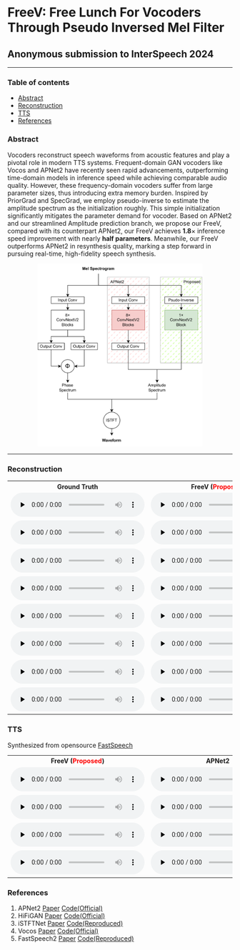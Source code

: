 <style>
.markdown-body>*:first-child {
    display: none;
}
</style>

# FreeV: Free Lunch For Vocoders Through Pseudo Inversed Mel Filter

## Anonymous submission to InterSpeech 2024

------

### Table of contents
 * [Abstract](#abstract)
 * [Reconstruction](#reconstruction)
 * [TTS](#tts)
 * [References](#references)

### Abstract

Vocoders reconstruct speech waveforms from acoustic features and play a pivotal role in modern TTS systems. Frequent-domain GAN vocoders like Vocos and APNet2 have recently seen rapid advancements, outperforming time-domain models in inference speed while achieving comparable audio quality. However, these frequency-domain vocoders suffer from large parameter sizes, thus introducing extra memory burden. Inspired by PriorGrad and SpecGrad, we employ pseudo-inverse to estimate the amplitude spectrum as the initialization roughly. This simple initialization significantly mitigates the parameter demand for vocoder. Based on APNet2 and our streamlined Amplitude prediction branch, we propose our FreeV, compared with its counterpart APNet2, our FreeV achieves **1.8**$\times$ inference speed improvement with nearly **half parameters**. Meanwhile, our FreeV outperforms APNet2 in resynthesis quality, marking a step forward in pursuing real-time, high-fidelity speech synthesis.

<div style="text-align:center">
<img src="figs/overall.png" alt="overall" style="zoom:40%;" />
</div>

------

### Reconstruction

<table>
<tr>
<th>Ground Truth</th>
<th>FreeV (<font color='red'>Proposed</font>)</th>
<th>APNet2</th>
<th>HiFiGAN</th>
<th>HiFiGAN <font color='red'>w/pinv</font></th>
<th>ISTFTNet</th>
<th>ISTFTNet <font color='red'>w/pinv</font></th>
<th>vocos</th>
</tr>
<tr>
<td><audio controls preload="none"><source src="audios/resyn/origin/LJ001-0072.wav" type="audio/mp3">Your browser does not support the audio element.</audio></td>
<td><audio controls preload="none"><source src="audios/resyn/freev/LJ001-0072.wav" type="audio/mp3">Your browser does not support the audio element.</audio></td>
<td><audio controls preload="none"><source src="audios/resyn/apnet/LJ001-0072.wav" type="audio/mp3">Your browser does not support the audio element.</audio></td>
<td><audio controls preload="none"><source src="audios/resyn/hifigan/LJ001-0072.wav" type="audio/mp3">Your browser does not support the audio element.</audio></td>
<td><audio controls preload="none"><source src="audios/resyn/hifigan_inv/LJ001-0072.wav" type="audio/mp3">Your browser does not support the audio element.</audio></td>
<td><audio controls preload="none"><source src="audios/resyn/istft/LJ001-0072.wav" type="audio/mp3">Your browser does not support the audio element.</audio></td>
<td><audio controls preload="none"><source src="audios/resyn/istft_inv/LJ001-0072.wav" type="audio/mp3">Your browser does not support the audio element.</audio></td>
<td><audio controls preload="none"><source src="audios/resyn/vocos/LJ001-0072.wav" type="audio/mp3">Your browser does not support the audio element.</audio></td>
</tr>
<tr>
<td><audio controls preload="none"><source src="audios/resyn/origin/LJ001-0173.wav" type="audio/mp3">Your browser does not support the audio element.</audio></td>
<td><audio controls preload="none"><source src="audios/resyn/freev/LJ001-0173.wav" type="audio/mp3">Your browser does not support the audio element.</audio></td>
<td><audio controls preload="none"><source src="audios/resyn/apnet/LJ001-0173.wav" type="audio/mp3">Your browser does not support the audio element.</audio></td>
<td><audio controls preload="none"><source src="audios/resyn/hifigan/LJ001-0173.wav" type="audio/mp3">Your browser does not support the audio element.</audio></td>
<td><audio controls preload="none"><source src="audios/resyn/hifigan_inv/LJ001-0173.wav" type="audio/mp3">Your browser does not support the audio element.</audio></td>
<td><audio controls preload="none"><source src="audios/resyn/istft/LJ001-0173.wav" type="audio/mp3">Your browser does not support the audio element.</audio></td>
<td><audio controls preload="none"><source src="audios/resyn/istft_inv/LJ001-0173.wav" type="audio/mp3">Your browser does not support the audio element.</audio></td>
<td><audio controls preload="none"><source src="audios/resyn/vocos/LJ001-0173.wav" type="audio/mp3">Your browser does not support the audio element.</audio></td>
</tr>
<tr>
<td><audio controls preload="none"><source src="audios/resyn/origin/LJ002-0171.wav" type="audio/mp3">Your browser does not support the audio element.</audio></td>
<td><audio controls preload="none"><source src="audios/resyn/freev/LJ002-0171.wav" type="audio/mp3">Your browser does not support the audio element.</audio></td>
<td><audio controls preload="none"><source src="audios/resyn/apnet/LJ002-0171.wav" type="audio/mp3">Your browser does not support the audio element.</audio></td>
<td><audio controls preload="none"><source src="audios/resyn/hifigan/LJ002-0171.wav" type="audio/mp3">Your browser does not support the audio element.</audio></td>
<td><audio controls preload="none"><source src="audios/resyn/hifigan_inv/LJ002-0171.wav" type="audio/mp3">Your browser does not support the audio element.</audio></td>
<td><audio controls preload="none"><source src="audios/resyn/istft/LJ002-0171.wav" type="audio/mp3">Your browser does not support the audio element.</audio></td>
<td><audio controls preload="none"><source src="audios/resyn/istft_inv/LJ002-0171.wav" type="audio/mp3">Your browser does not support the audio element.</audio></td>
<td><audio controls preload="none"><source src="audios/resyn/vocos/LJ002-0171.wav" type="audio/mp3">Your browser does not support the audio element.</audio></td>
</tr>
<tr>
<td><audio controls preload="none"><source src="audios/resyn/origin/LJ003-0140.wav" type="audio/mp3">Your browser does not support the audio element.</audio></td>
<td><audio controls preload="none"><source src="audios/resyn/freev/LJ003-0140.wav" type="audio/mp3">Your browser does not support the audio element.</audio></td>
<td><audio controls preload="none"><source src="audios/resyn/apnet/LJ003-0140.wav" type="audio/mp3">Your browser does not support the audio element.</audio></td>
<td><audio controls preload="none"><source src="audios/resyn/hifigan/LJ003-0140.wav" type="audio/mp3">Your browser does not support the audio element.</audio></td>
<td><audio controls preload="none"><source src="audios/resyn/hifigan_inv/LJ003-0140.wav" type="audio/mp3">Your browser does not support the audio element.</audio></td>
<td><audio controls preload="none"><source src="audios/resyn/istft/LJ003-0140.wav" type="audio/mp3">Your browser does not support the audio element.</audio></td>
<td><audio controls preload="none"><source src="audios/resyn/istft_inv/LJ003-0140.wav" type="audio/mp3">Your browser does not support the audio element.</audio></td>
<td><audio controls preload="none"><source src="audios/resyn/vocos/LJ003-0140.wav" type="audio/mp3">Your browser does not support the audio element.</audio></td>
</tr>
<tr>
<td><audio controls preload="none"><source src="audios/resyn/origin/LJ005-0086.wav" type="audio/mp3">Your browser does not support the audio element.</audio></td>
<td><audio controls preload="none"><source src="audios/resyn/freev/LJ005-0086.wav" type="audio/mp3">Your browser does not support the audio element.</audio></td>
<td><audio controls preload="none"><source src="audios/resyn/apnet/LJ005-0086.wav" type="audio/mp3">Your browser does not support the audio element.</audio></td>
<td><audio controls preload="none"><source src="audios/resyn/hifigan/LJ005-0086.wav" type="audio/mp3">Your browser does not support the audio element.</audio></td>
<td><audio controls preload="none"><source src="audios/resyn/hifigan_inv/LJ005-0086.wav" type="audio/mp3">Your browser does not support the audio element.</audio></td>
<td><audio controls preload="none"><source src="audios/resyn/istft/LJ005-0086.wav" type="audio/mp3">Your browser does not support the audio element.</audio></td>
<td><audio controls preload="none"><source src="audios/resyn/istft_inv/LJ005-0086.wav" type="audio/mp3">Your browser does not support the audio element.</audio></td>
<td><audio controls preload="none"><source src="audios/resyn/vocos/LJ005-0086.wav" type="audio/mp3">Your browser does not support the audio element.</audio></td>
</tr>
<tr>
<td><audio controls preload="none"><source src="audios/resyn/origin/LJ006-0084.wav" type="audio/mp3">Your browser does not support the audio element.</audio></td>
<td><audio controls preload="none"><source src="audios/resyn/freev/LJ006-0084.wav" type="audio/mp3">Your browser does not support the audio element.</audio></td>
<td><audio controls preload="none"><source src="audios/resyn/apnet/LJ006-0084.wav" type="audio/mp3">Your browser does not support the audio element.</audio></td>
<td><audio controls preload="none"><source src="audios/resyn/hifigan/LJ006-0084.wav" type="audio/mp3">Your browser does not support the audio element.</audio></td>
<td><audio controls preload="none"><source src="audios/resyn/hifigan_inv/LJ006-0084.wav" type="audio/mp3">Your browser does not support the audio element.</audio></td>
<td><audio controls preload="none"><source src="audios/resyn/istft/LJ006-0084.wav" type="audio/mp3">Your browser does not support the audio element.</audio></td>
<td><audio controls preload="none"><source src="audios/resyn/istft_inv/LJ006-0084.wav" type="audio/mp3">Your browser does not support the audio element.</audio></td>
<td><audio controls preload="none"><source src="audios/resyn/vocos/LJ006-0084.wav" type="audio/mp3">Your browser does not support the audio element.</audio></td>
</tr>
<tr>
<td><audio controls preload="none"><source src="audios/resyn/origin/LJ007-0076.wav" type="audio/mp3">Your browser does not support the audio element.</audio></td>
<td><audio controls preload="none"><source src="audios/resyn/freev/LJ007-0076.wav" type="audio/mp3">Your browser does not support the audio element.</audio></td>
<td><audio controls preload="none"><source src="audios/resyn/apnet/LJ007-0076.wav" type="audio/mp3">Your browser does not support the audio element.</audio></td>
<td><audio controls preload="none"><source src="audios/resyn/hifigan/LJ007-0076.wav" type="audio/mp3">Your browser does not support the audio element.</audio></td>
<td><audio controls preload="none"><source src="audios/resyn/hifigan_inv/LJ007-0076.wav" type="audio/mp3">Your browser does not support the audio element.</audio></td>
<td><audio controls preload="none"><source src="audios/resyn/istft/LJ007-0076.wav" type="audio/mp3">Your browser does not support the audio element.</audio></td>
<td><audio controls preload="none"><source src="audios/resyn/istft_inv/LJ007-0076.wav" type="audio/mp3">Your browser does not support the audio element.</audio></td>
<td><audio controls preload="none"><source src="audios/resyn/vocos/LJ007-0076.wav" type="audio/mp3">Your browser does not support the audio element.</audio></td>
</tr>
<tr>
<td><audio controls preload="none"><source src="audios/resyn/origin/LJ010-0219.wav" type="audio/mp3">Your browser does not support the audio element.</audio></td>
<td><audio controls preload="none"><source src="audios/resyn/freev/LJ010-0219.wav" type="audio/mp3">Your browser does not support the audio element.</audio></td>
<td><audio controls preload="none"><source src="audios/resyn/apnet/LJ010-0219.wav" type="audio/mp3">Your browser does not support the audio element.</audio></td>
<td><audio controls preload="none"><source src="audios/resyn/hifigan/LJ010-0219.wav" type="audio/mp3">Your browser does not support the audio element.</audio></td>
<td><audio controls preload="none"><source src="audios/resyn/hifigan_inv/LJ010-0219.wav" type="audio/mp3">Your browser does not support the audio element.</audio></td>
<td><audio controls preload="none"><source src="audios/resyn/istft/LJ010-0219.wav" type="audio/mp3">Your browser does not support the audio element.</audio></td>
<td><audio controls preload="none"><source src="audios/resyn/istft_inv/LJ010-0219.wav" type="audio/mp3">Your browser does not support the audio element.</audio></td>
<td><audio controls preload="none"><source src="audios/resyn/vocos/LJ010-0219.wav" type="audio/mp3">Your browser does not support the audio element.</audio></td>
</tr>
</table>

### TTS

Synthesized from opensource [FastSpeech](https://github.com/ming024/FastSpeech2)

<table>
<tr>
<th>FreeV (<font color='red'>Proposed</font>)</th>
<th>APNet2</th>
<th>HiFiGAN</th>
<th>HiFiGAN <font color='red'>w/pinv</font></th>
<th>ISTFTNet</th>
<th>ISTFTNet <font color='red'>w/pinv</font></th>
<th>vocos</th>
</tr>
<tr>
<td><audio controls preload="none"><source src="audios/tts/freev/LJ003-0193.wav" type="audio/mp3">Your browser does not support the audio element.</audio></td>
<td><audio controls preload="none"><source src="audios/tts/apnet/LJ003-0193.wav" type="audio/mp3">Your browser does not support the audio element.</audio></td>
<td><audio controls preload="none"><source src="audios/tts/hifigan/LJ003-0193.wav" type="audio/mp3">Your browser does not support the audio element.</audio></td>
<td><audio controls preload="none"><source src="audios/tts/hifigan_inv/LJ003-0193.wav" type="audio/mp3">Your browser does not support the audio element.</audio></td>
<td><audio controls preload="none"><source src="audios/tts/istft/LJ003-0193.wav" type="audio/mp3">Your browser does not support the audio element.</audio></td>
<td><audio controls preload="none"><source src="audios/tts/istft_inv/LJ003-0193.wav" type="audio/mp3">Your browser does not support the audio element.</audio></td>
<td><audio controls preload="none"><source src="audios/tts/vocos/LJ003-0193.wav" type="audio/mp3">Your browser does not support the audio element.</audio></td>
</tr>
<tr>
<td><audio controls preload="none"><source src="audios/tts/freev/LJ005-0014.wav" type="audio/mp3">Your browser does not support the audio element.</audio></td>
<td><audio controls preload="none"><source src="audios/tts/apnet/LJ005-0014.wav" type="audio/mp3">Your browser does not support the audio element.</audio></td>
<td><audio controls preload="none"><source src="audios/tts/hifigan/LJ005-0014.wav" type="audio/mp3">Your browser does not support the audio element.</audio></td>
<td><audio controls preload="none"><source src="audios/tts/hifigan_inv/LJ005-0014.wav" type="audio/mp3">Your browser does not support the audio element.</audio></td>
<td><audio controls preload="none"><source src="audios/tts/istft/LJ005-0014.wav" type="audio/mp3">Your browser does not support the audio element.</audio></td>
<td><audio controls preload="none"><source src="audios/tts/istft_inv/LJ005-0014.wav" type="audio/mp3">Your browser does not support the audio element.</audio></td>
<td><audio controls preload="none"><source src="audios/tts/vocos/LJ005-0014.wav" type="audio/mp3">Your browser does not support the audio element.</audio></td>
</tr>
<tr>
<td><audio controls preload="none"><source src="audios/tts/freev/LJ006-0109.wav" type="audio/mp3">Your browser does not support the audio element.</audio></td>
<td><audio controls preload="none"><source src="audios/tts/apnet/LJ006-0109.wav" type="audio/mp3">Your browser does not support the audio element.</audio></td>
<td><audio controls preload="none"><source src="audios/tts/hifigan/LJ006-0109.wav" type="audio/mp3">Your browser does not support the audio element.</audio></td>
<td><audio controls preload="none"><source src="audios/tts/hifigan_inv/LJ006-0109.wav" type="audio/mp3">Your browser does not support the audio element.</audio></td>
<td><audio controls preload="none"><source src="audios/tts/istft/LJ006-0109.wav" type="audio/mp3">Your browser does not support the audio element.</audio></td>
<td><audio controls preload="none"><source src="audios/tts/istft_inv/LJ006-0109.wav" type="audio/mp3">Your browser does not support the audio element.</audio></td>
<td><audio controls preload="none"><source src="audios/tts/vocos/LJ006-0109.wav" type="audio/mp3">Your browser does not support the audio element.</audio></td>
</tr>
<tr>
<td><audio controls preload="none"><source src="audios/tts/freev/LJ006-0123.wav" type="audio/mp3">Your browser does not support the audio element.</audio></td>
<td><audio controls preload="none"><source src="audios/tts/apnet/LJ006-0123.wav" type="audio/mp3">Your browser does not support the audio element.</audio></td>
<td><audio controls preload="none"><source src="audios/tts/hifigan/LJ006-0123.wav" type="audio/mp3">Your browser does not support the audio element.</audio></td>
<td><audio controls preload="none"><source src="audios/tts/hifigan_inv/LJ006-0123.wav" type="audio/mp3">Your browser does not support the audio element.</audio></td>
<td><audio controls preload="none"><source src="audios/tts/istft/LJ006-0123.wav" type="audio/mp3">Your browser does not support the audio element.</audio></td>
<td><audio controls preload="none"><source src="audios/tts/istft_inv/LJ006-0123.wav" type="audio/mp3">Your browser does not support the audio element.</audio></td>
<td><audio controls preload="none"><source src="audios/tts/vocos/LJ006-0123.wav" type="audio/mp3">Your browser does not support the audio element.</audio></td>
</tr>
</table>

### References
1. APNet2 [Paper](https://arxiv.org/pdf/2311.11545.pdf) [Code(Official)](https://github.com/redmist328/APNet2)
2. HiFiGAN [Paper](https://arxiv.org/abs/2010.05646) [Code(Official)](https://github.com/jik876/hifi-gan)
3. iSTFTNet [Paper](https://arxiv.org/pdf/2203.02395.pdf) [Code(Reproduced)](https://github.com/rishikksh20/iSTFTNet-pytorch)
4. Vocos [Paper](https://arxiv.org/abs/2306.00814) [Code(Official)](https://github.com/gemelo-ai/vocos)
5. FastSpeech2 [Paper](https://arxiv.org/abs/2006.04558v1) [Code(Reproduced)](https://github.com/ming024/FastSpeech2)
